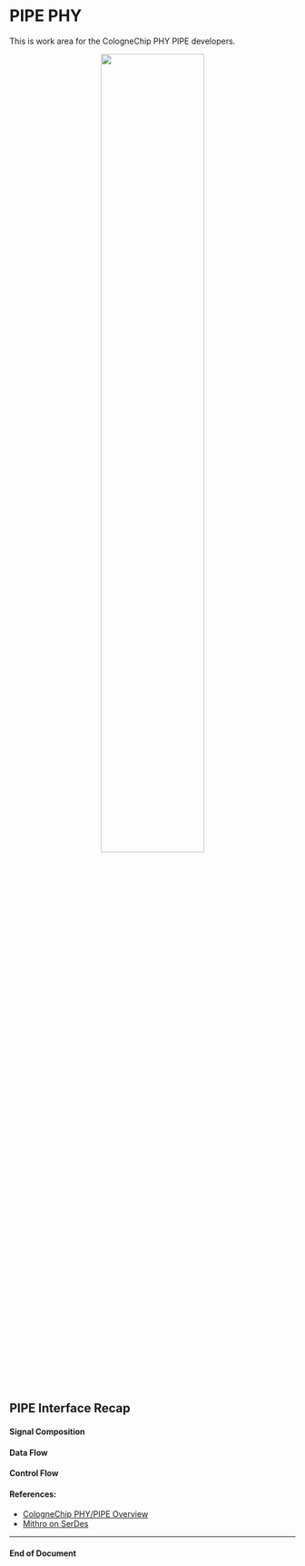 # PIPE PHY

This is work area for the CologneChip PHY PIPE developers.

<p align="center">
  <img width="60%" src="../0.doc/images/PHY-Layers.JPG">
</p>

## PIPE Interface Recap
#### Signal Composition
#### Data Flow
#### Control Flow


#### References:

- [CologneChip PHY/PIPE Overview](0.doc/PIPE_overview.pdf)
- [Mithro on SerDes](https://docs.google.com/presentation/d/e/2PACX-1vSgIGVCZtNt8RdifZXOLOJDDCj7g05zxr9WS2NjmQtM_E0GfZKCBYhASCto4eURL-86uNwJaXfo1qMC/pub?start=false&loop=false&delayms=3000#slide=id.g151286a907e_0_230)


--------------------
#### End of Document
